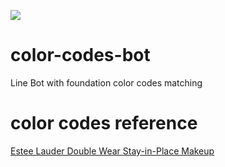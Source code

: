 ![](https://img.shields.io/github/license/laplacetw/color-codes-bot)
# color-codes-bot
Line Bot with foundation color codes matching

# color codes reference
[Estee Lauder Double Wear Stay-in-Place Makeup](https://www.esteelauder.com/product/643/22830/product-catalog/makeup/face/foundation/double-wear/stay-in-place-makeup)
